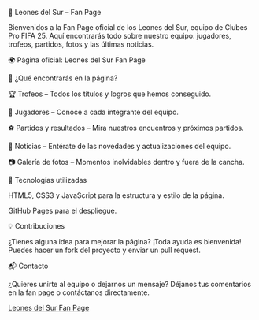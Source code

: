 🦁 Leones del Sur – Fan Page

Bienvenidos a la Fan Page oficial de los Leones del Sur, equipo de Clubes Pro FIFA 25.
Aquí encontrarás todo sobre nuestro equipo: jugadores, trofeos, partidos, fotos y las últimas noticias.

🌍 Página oficial: Leones del Sur Fan Page

📸 ¿Qué encontrarás en la página?

🏆 Trofeos – Todos los títulos y logros que hemos conseguido.

👥 Jugadores – Conoce a cada integrante del equipo.

⚽ Partidos y resultados – Mira nuestros encuentros y próximos partidos.

📰 Noticias – Entérate de las novedades y actualizaciones del equipo.

📷 Galería de fotos – Momentos inolvidables dentro y fuera de la cancha.

🚀 Tecnologías utilizadas

HTML5, CSS3 y JavaScript para la estructura y estilo de la página.

GitHub Pages para el despliegue.

💡 Contribuciones

¿Tienes alguna idea para mejorar la página? ¡Toda ayuda es bienvenida!
Puedes hacer un fork del proyecto y enviar un pull request.

📬 Contacto

¿Quieres unirte al equipo o dejarnos un mensaje?
Déjanos tus comentarios en la fan page o contáctanos directamente.

[Leones del Sur Fan Page](https://r-pamo323.github.io/Leones-del-Sur/)
